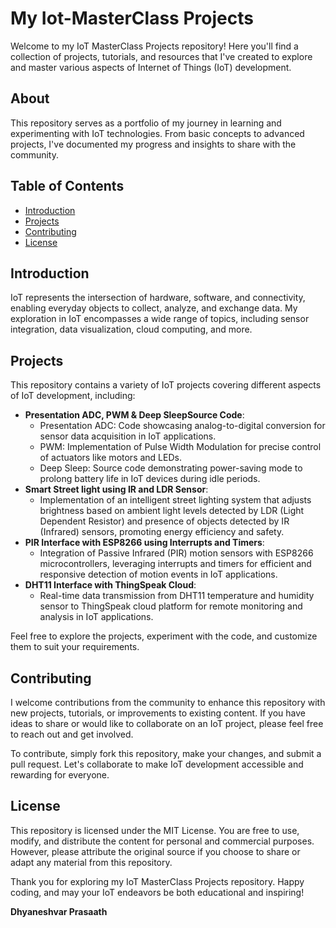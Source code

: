 # My Iot-MasterClass Projects

Welcome to my IoT MasterClass Projects repository! Here you'll find a collection of projects, tutorials, and resources that I've created to explore and master various aspects of Internet of Things (IoT) development.

## About

This repository serves as a portfolio of my journey in learning and experimenting with IoT technologies. From basic concepts to advanced projects, I've documented my progress and insights to share with the community.

## Table of Contents

- [Introduction](#introduction)
- [Projects](#projects)
- [Contributing](#contributing)
- [License](#license)

## Introduction
IoT represents the intersection of hardware, software, and connectivity, enabling everyday objects to collect, analyze, and exchange data. My exploration in IoT encompasses a wide range of topics, including sensor integration, data visualization, cloud computing, and more.

## Projects

This repository contains a variety of IoT projects covering different aspects of IoT development, including:

- **Presentation ADC, PWM & Deep SleepSource Code**:
    - Presentation ADC: Code showcasing analog-to-digital conversion for sensor data acquisition in IoT applications.
    - PWM: Implementation of Pulse Width Modulation for precise control of actuators like motors and LEDs.
    - Deep Sleep: Source code demonstrating power-saving mode to prolong battery life in IoT devices during idle periods.
- **Smart Street light using IR and LDR Sensor**:
    - Implementation of an intelligent street lighting system that adjusts brightness based on ambient light levels detected by 
      LDR (Light Dependent Resistor) and presence of objects detected by IR (Infrared) sensors, promoting energy efficiency and safety.
- **PIR Interface with ESP8266 using Interrupts and Timers**:
    - Integration of Passive Infrared (PIR) motion sensors with ESP8266 microcontrollers, leveraging interrupts and timers for efficient and responsive detection of motion         events in IoT applications.
- **DHT11 Interface with ThingSpeak Cloud**:
    - Real-time data transmission from DHT11 temperature and humidity sensor to ThingSpeak cloud platform for remote monitoring and analysis in IoT applications.

Feel free to explore the projects, experiment with the code, and customize them to suit your requirements.

## Contributing
I welcome contributions from the community to enhance this repository with new projects, tutorials, or improvements to existing content. If you have ideas to share or would like to collaborate on an IoT project, please feel free to reach out and get involved.

To contribute, simply fork this repository, make your changes, and submit a pull request. Let's collaborate to make IoT development accessible and rewarding for everyone.

## License
This repository is licensed under the MIT License. You are free to use, modify, and distribute the content for personal and commercial purposes. However, please attribute the original source if you choose to share or adapt any material from this repository.

Thank you for exploring my IoT MasterClass Projects repository. Happy coding, and may your IoT endeavors be both educational and inspiring!

**Dhyaneshvar Prasaath**
